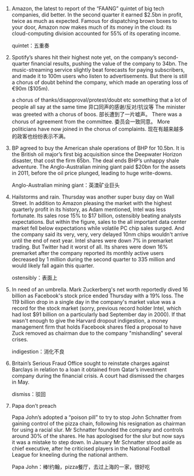 1. Amazon, the latest to report of the “FAANG” quintet of big tech companies, did better. In the second quarter it earned $2.5bn in profit, twice as much as expected. Famous for dispatching brown boxes to your door, Amazon now makes much of its money in the cloud: its cloud-computing division accounted for 55% of its operating income. 

   quintet：五重奏

   

2. Spotify’s shares hit their highest note yet, on the company’s second-quarter financial results, pushing the value of the company to 34bn. The music-streaming service slightly beat forecasts for paying subscribers, and made it to 100m users who listen to advertisements. But there is still a chorus of doubt behind the company, which made an operating loss of €90m ($105m).

   a chorus of thanks/disapproval/protest/doubt etc
   something that a lot of people all say at the same time
   异口同声的感谢/反对/抗议等
   The minister was greeted with a chorus of boos.
   部长遭到了一片嘘声。
   There was a chorus of agreement from the committee.
   委员会一致同意。
   More politicians have now joined in the chorus of complaints.
   现在有越来越多的政客也纷纷表示不满。

   

3. BP agreed to buy the American shale operations of BHP for 10.5bn. It is the British oil major’s first big acquisition since the Deepwater Horizon disaster, that cost the firm 65bn. The deal ends BHP’s unhappy shale adventure. The Anglo-Australian mining giant paid $20bn for the assets in 2011, before the oil price plunged, leading to huge write-downs. 

   Anglo-Australian mining giant：英澳矿业巨头

   

4. Hailstorms and rain. Thursday was another super busy day on Wall Street. In addition to Amazon pleasing the market with the highest quarterly profit in its history, as Adam mentioned, Intel was less fortunate. Its sales rose 15% to $17 billion, ostensibly beating analysts expectations. But within the figure, sales to the all important data center market fell below expectations while volatile PC chip sales surged. And the company said its very, very, very delayed 10nm chips wouldn't arrive until the end of next year. Intel shares were down 7% in premarket trading. But Twitter had it worst of all. Its shares were down 16% premarket after the company reported its monthly active users decreased by 1 million during the second quarter to 335 million and would likely fall again this quarter. 

   ostensibly：表面上

   

5. In need of an umbrella. Mark Zuckerberg's net worth reportedly dived 16 billion as Facebook's stock price ended Thursday with a 19% loss. The 119 billion drop in a single day in the company's market value was a record for the stock market (sorry, previous record holder Intel, which had lost $91 billion on a particularly bad September day in 2000). If that wasn't enough to give the Harvard dropout indigestion, a money management firm that holds Facebook shares filed a proposal to have Zuck removed as chairman due to the company "mishandling" several crises. 

   indigestion：消化不良

   

6. Britain’s Serious Fraud Office sought to reinstate charges against Barclays in relation to a loan it obtained from Qatar’s investment company during the financial crisis. A court had dismissed the charges in May.

   dismiss：驳回

   

7. Papa don’t preach

   Papa John’s adopted a “poison pill” to try to stop John Schnatter from gaining control of the pizza chain, following his resignation as chairman for using a racial slur. Mr Schnatter founded the company and controls around 30% of the shares. He has apologised for the slur but now says it was a mistake to step down. In January Mr Schnatter stood aside as chief executive, after he criticised players in the National Football League for kneeling during the national anthem.

   Papa John：棒!约翰，pizza餐厅，去过上海的一家，很好吃